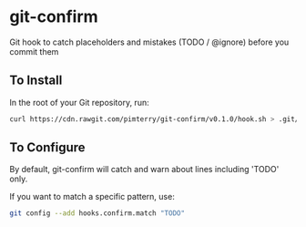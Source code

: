 # git-confirm
Git hook to catch placeholders and mistakes (TODO / @ignore) before you commit them

## To Install
In the root of your Git repository, run:

```bash
curl https://cdn.rawgit.com/pimterry/git-confirm/v0.1.0/hook.sh > .git/hooks/pre-commit && chmod +x .git/hooks/pre-commit
```

## To Configure

By default, git-confirm will catch and warn about lines including 'TODO' only.

If you want to match a specific pattern, use:

```bash
git config --add hooks.confirm.match "TODO"
```
